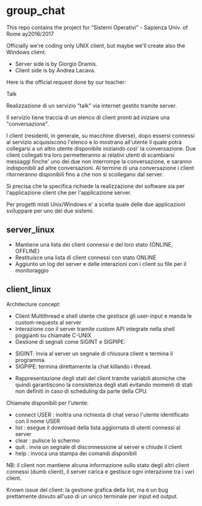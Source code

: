 # group_chat
This repo contains the project for "Sistemi Operativi" - Sapienza Univ. of Rome ay2016/2017

Officially we're coding only UNIX client, but maybe we'll create also the Windows client.

* Server side is by Giorgio Dramis.
* Client side is by Andrea Lacava.


Here is the official request done by our teacher:

Talk

Realizzazione di un servizio "talk" via internet gestito tramite server.

Il servizio tiene traccia di un elenco di client pronti ad iniziare una
"conversazione".

I client (residenti, in generale, su macchine diverse), dopo essersi connessi
al servizio acquisiscono l'elenco e lo mostrano all'utente il quale potrà
collegarsi a un altro utente disponibile iniziando cosi' la conversazione.
Due client collegati tra loro permetteranno ai relativi utenti di scambiarsi
messaggi finche' uno dei due non interrompe la conversazione, e saranno
indisponibili ad altre conversazioni. Al termine di una conversazione i
client ritorneranno disponibili fino a che non si scollegano dal server.

Si precisa che la specifica richiede la realizzazione del software sia per
l'applicazione client che per l'applicazione server.

Per progetti misti Unix/Windows e' a scelta quale delle due applicazioni
sviluppare per uno dei due sistemi.

## server_linux

* Mantiene una lista dei client connessi e del loro stato {ONLINE, OFFLINE}
* Restituisce una lista di client connessi con stato ONLINE
* Aggiunto un log del server e delle interazioni con i client su file per il monitoraggio

## client_linux

Architecture concept:
* Client Multithread e shell utente che gestisce gli user-input e manda le custom-requests al server
* Interazione con il server tramite custom API integrate nella shell poggianti su chiamate C-UNIX
* Gestione di segnali come SIGINT e SIGPIPE:
 - SIGINT: invia al server un segnale di chiusura client e termina il programma.
 - SIGPIPE: termina direttamente la chat killando i thread.
* Rappresentazione degli stati del client tramite variabili atomiche che quindi garantiscono la consistenza degli stati evitando momenti di stati non definiti in caso di scheduling da parte della CPU.

Chiamate disponibili per l'utente:

* connect USER : inoltra una richiesta di chat verso l'utente identificato con il nome USER
* list : esegue il download della lista aggiornata di utenti connessi al server
* clear : pulisce lo schermo
* quit : invia un segnale di disconnessione al server e chiude il client
* help : invoca una stampa dei comandi disponibili

NB: il client non mantiene alcuna informazione sullo stato degli altri client connessi (dumb client), il server carica e gestisce ogni interazione tra i vari client.

Known issue del client: la gestione grafica della list, ma è un bug prettamente dovuto all'uso di un unico terminale per input ed output.
